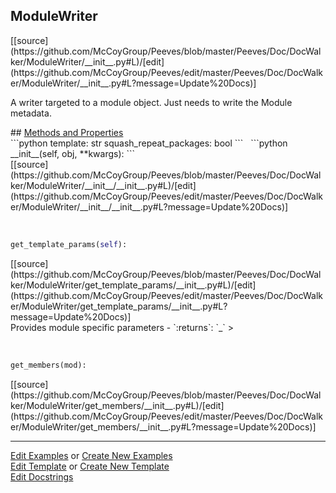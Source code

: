 ## <a id="Peeves.Doc.DocWalker.ModuleWriter">ModuleWriter</a> 

<div class="docs-source-link" markdown="1">
[[source](https://github.com/McCoyGroup/Peeves/blob/master/Peeves/Doc/DocWalker/ModuleWriter/__init__.py#L)/[edit](https://github.com/McCoyGroup/Peeves/edit/master/Peeves/Doc/DocWalker/ModuleWriter/__init__.py#L?message=Update%20Docs)]
</div>

A writer targeted to a module object. Just needs to write the Module metadata.







<div class="collapsible-section">
 <div class="collapsible-section collapsible-section-header" markdown="1">
## <a class="collapse-link" data-toggle="collapse" href="#methods" markdown="1"> Methods and Properties</a> <a class="float-right" data-toggle="collapse" href="#methods"><i class="fa fa-chevron-down"></i></a>
 </div>
 <div class="collapsible-section collapsible-section-body collapse " id="methods" markdown="1">
 ```python
template: str
squash_repeat_packages: bool
```
<a id="Peeves.Doc.DocWalker.ModuleWriter.__init__" class="docs-object-method">&nbsp;</a> 
```python
__init__(self, obj, **kwargs): 
```
<div class="docs-source-link" markdown="1">
[[source](https://github.com/McCoyGroup/Peeves/blob/master/Peeves/Doc/DocWalker/ModuleWriter/__init__/__init__.py#L)/[edit](https://github.com/McCoyGroup/Peeves/edit/master/Peeves/Doc/DocWalker/ModuleWriter/__init__/__init__.py#L?message=Update%20Docs)]
</div>


<a id="Peeves.Doc.DocWalker.ModuleWriter.get_template_params" class="docs-object-method">&nbsp;</a> 
```python
get_template_params(self): 
```
<div class="docs-source-link" markdown="1">
[[source](https://github.com/McCoyGroup/Peeves/blob/master/Peeves/Doc/DocWalker/ModuleWriter/get_template_params/__init__.py#L)/[edit](https://github.com/McCoyGroup/Peeves/edit/master/Peeves/Doc/DocWalker/ModuleWriter/get_template_params/__init__.py#L?message=Update%20Docs)]
</div>
Provides module specific parameters
  - `:returns`: `_`
    >


<a id="Peeves.Doc.DocWalker.ModuleWriter.get_members" class="docs-object-method">&nbsp;</a> 
```python
get_members(mod): 
```
<div class="docs-source-link" markdown="1">
[[source](https://github.com/McCoyGroup/Peeves/blob/master/Peeves/Doc/DocWalker/ModuleWriter/get_members/__init__.py#L)/[edit](https://github.com/McCoyGroup/Peeves/edit/master/Peeves/Doc/DocWalker/ModuleWriter/get_members/__init__.py#L?message=Update%20Docs)]
</div>
 </div>
</div>











---

[Edit Examples](https://github.com/McCoyGroup/Peeves/edit/gh-pages/ci/examples/Peeves/Doc/DocWalker/ModuleWriter.md) or 
[Create New Examples](https://github.com/McCoyGroup/Peeves/new/gh-pages/?filename=ci/examples/Peeves/Doc/DocWalker/ModuleWriter.md) <br/>
[Edit Template](https://github.com/McCoyGroup/Peeves/edit/gh-pages/ci/docs/Peeves/Doc/DocWalker/ModuleWriter.md) or 
[Create New Template](https://github.com/McCoyGroup/Peeves/new/gh-pages/?filename=ci/docs/templates/Peeves/Doc/DocWalker/ModuleWriter.md) <br/>
[Edit Docstrings](https://github.com/McCoyGroup/Peeves/edit/master/Peeves/Doc/DocWalker/ModuleWriter/__init__.py#L?message=Update%20Docs)